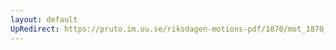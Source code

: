 ```yaml
---
layout: default
UpRedirect: https://pruto.im.uu.se/riksdagen-motions-pdf/1870/mot_1870__ak__27.pdf
---
```


